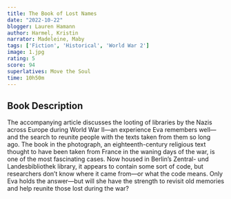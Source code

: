 ```yaml
---
title: The Book of Lost Names
date: "2022-10-22"
blogger: Lauren Hamann
author: Harmel, Kristin
narrator: Madeleine, Maby
tags: ['Fiction', 'Historical', 'World War 2']
image: 1.jpg
rating: 5
score: 94
superlatives: Move the Soul
time: 10h50m
---
```



## Book Description

The accompanying article discusses the looting of libraries by the Nazis across Europe during World War II—an experience Eva remembers well—and the search to reunite people with the texts taken from them so long ago. The book in the photograph, an eighteenth-century religious text thought to have been taken from France in the waning days of the war, is one of the most fascinating cases. Now housed in Berlin’s Zentral- und Landesbibliothek library, it appears to contain some sort of code, but researchers don’t know where it came from—or what the code means. Only Eva holds the answer—but will she have the strength to revisit old memories and help reunite those lost during the war?